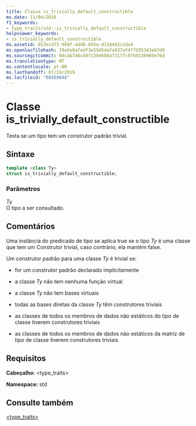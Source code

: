 ```yaml
---
title: Classe is_trivially_default_constructible
ms.date: 11/04/2016
f1_keywords:
- type_traits/std::is_trivially_default_constructible
helpviewer_keywords:
- is_trivially_default_constructible
ms.assetid: 653ecd73-909f-4dd8-b95a-d1164d1c2da4
ms.openlocfilehash: 19a5e8afedf3e59d5dafa937af4f7d35343eb7d9
ms.sourcegitcommit: 0dcab746c49f13946b0a7317fc9769130969e76d
ms.translationtype: MT
ms.contentlocale: pt-BR
ms.lasthandoff: 07/24/2019
ms.locfileid: "68459648"
---
```

# <a name="istriviallydefaultconstructible-class"></a>Classe is_trivially_default_constructible

Testa se um tipo tem um construtor padrão trivial.

## <a name="syntax"></a>Sintaxe

```cpp
template <class Ty>
struct is_trivially_default_constructible;
```

### <a name="parameters"></a>Parâmetros

*Ty*\
O tipo a ser consultado.

## <a name="remarks"></a>Comentários

Uma instância do predicado de tipo se aplica true se o tipo *Ty* é uma classe que tem um Construtor trivial, caso contrário, ela mantém false.

Um construtor padrão para uma classe *Ty* é trivial se:

- for um construtor padrão declarado implicitamente

- a classe *Ty* não tem nenhuma função virtual

- a classe *Ty* não tem bases virtuais

- todas as bases diretas da classe *Ty* têm construtores triviais

- as classes de todos os membros de dados não estáticos do tipo de classe tiverem construtores triviais

- as classes de todos os membros de dados não estáticos da matriz de tipo de classe tiverem construtores triviais

## <a name="requirements"></a>Requisitos

**Cabeçalho:** \<type_traits>

**Namespace:** std

## <a name="see-also"></a>Consulte também

[<type_traits>](../standard-library/type-traits.md)
